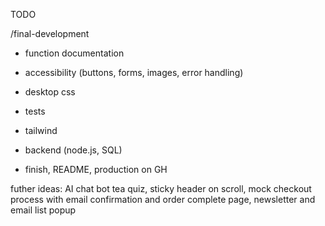 TODO

/final-development
- function documentation
- accessibility (buttons, forms, images, error handling)
- desktop css

- tests
- tailwind
- backend (node.js, SQL)

- finish, README, production on GH

futher ideas:
AI chat bot tea quiz, sticky header on scroll, mock checkout process with email confirmation and order complete page, newsletter and email list popup